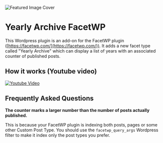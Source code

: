 ![Featured Image Cover](https://www.lucagrandicelli.it/projects/wordpress/plugins/yearly-archive-facetwp/assets/banner-772x250.jpg)
# Yearly Archive FacetWP

This Wordpress plugin is an add-on for the FacetWP plugin ([https://facetwp.com/](https://facetwp.com/)). It adds a new facet type called "Yearly Archive" which can display a list of years with an associated counter of published posts.

## How it works (Youtube video)
[![Youtube Video](http://img.youtube.com/vi/3Ddbagri8d0/1.jpg)](http://www.youtube.com/watch?v=3Ddbagri8d0)

## Frequently Asked Questions

**The counter marks a larger number than the number of posts actually published.**

This is because your FacetWP plugin is indexing both posts, pages or some other Custom Post Type. You should use the ```facetwp_query_args``` Wordpress filter to make it index only the post types you prefer.